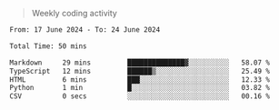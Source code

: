 > Weekly coding activity
<!--START_SECTION:waka-->

```txt
From: 17 June 2024 - To: 24 June 2024

Total Time: 50 mins

Markdown     29 mins         ██████████████▓░░░░░░░░░░   58.07 %
TypeScript   12 mins         ██████▒░░░░░░░░░░░░░░░░░░   25.49 %
HTML         6 mins          ███░░░░░░░░░░░░░░░░░░░░░░   12.33 %
Python       1 min           █░░░░░░░░░░░░░░░░░░░░░░░░   03.82 %
CSV          0 secs          ░░░░░░░░░░░░░░░░░░░░░░░░░   00.16 %
```

<!--END_SECTION:waka-->

